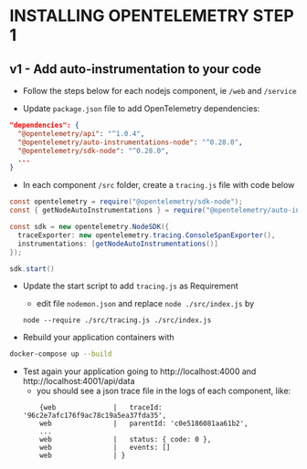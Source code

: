 # INSTALLING OPENTELEMETRY STEP 1

## v1 - Add auto-instrumentation to your code

  - Follow the steps below for each nodejs component, ie `/web` and `/service`

  - Update `package.json` file to add OpenTelemetry dependencies:
  ```json
  "dependencies": {
    "@opentelemetry/api": "^1.0.4",
    "@opentelemetry/auto-instrumentations-node": "^0.28.0",
    "@opentelemetry/sdk-node": "^0.28.0",
    ...
  }
  ```

  - In each component `/src` folder, create a `tracing.js` file with code below
  ```java
  const opentelemetry = require("@opentelemetry/sdk-node");
  const { getNodeAutoInstrumentations } = require("@opentelemetry/auto-instrumentations-node");

  const sdk = new opentelemetry.NodeSDK({
    traceExporter: new opentelemetry.tracing.ConsoleSpanExporter(),
    instrumentations: [getNodeAutoInstrumentations()]
  });

  sdk.start()
  ```

  - Update the start script to add `tracing.js` as Requirement
    - edit file `nodemon.json` and replace `node ./src/index.js` by
    ```
    node --require ./src/tracing.js ./src/index.js
    ```

  - Rebuild your application containers with
  ```bash
  docker-compose up --build
  ```

  - Test again your application going to http://localhost:4000 and http://localhost:4001/api/data
    - you should see a json trace file in the logs of each component, like:
    ```
        {web              |   traceId: '96c2e7afc176f9ac78c19a5ea37fda35',
        web               |   parentId: 'c0e5186081aa61b2',
        ...
        web               |   status: { code: 0 },
        web               |   events: []
        web               | }
    ```
